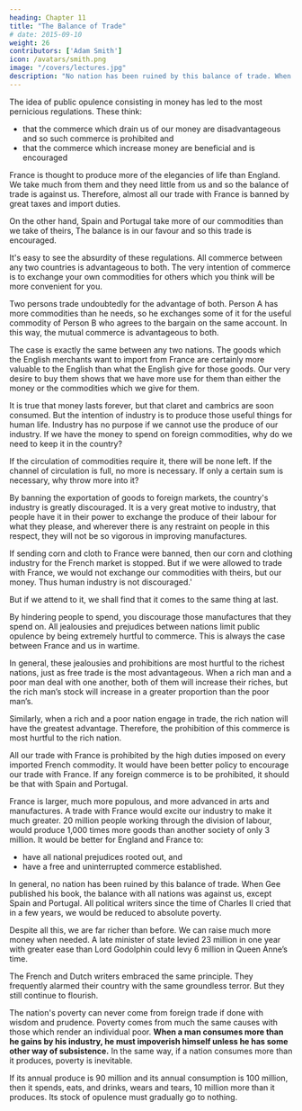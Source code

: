 ```yaml
---
heading: Chapter 11
title: "The Balance of Trade"
# date: 2015-09-10
weight: 26
contributors: ['Adam Smith']
icon: /avatars/smith.png
image: "/covers/lectures.jpg"
description: "No nation has been ruined by this balance of trade. When Gee published his book, the balance with all nations was against us, except Spain and Portugal"
---
```




The idea of public opulence consisting in money has led to the most pernicious regulations. These think:
- that the commerce which drain us of our money are disadvantageous and so such commerce is prohibited and
- that the commerce which increase money are beneficial and is encouraged

France is thought to produce more of the elegancies of life than England. We take much from them and they need little from us and so the balance of trade is against us. Therefore, almost all our trade with France is banned by great taxes and import duties.

On the other hand, Spain and Portugal take more of our commodities than we take of theirs, The balance is in our favour and so this trade is encouraged.

It's easy to see the absurdity of these regulations. All commerce between any two countries is advantageous to both. The very intention of commerce is to exchange your own commodities for others which you think will be more convenient for you. 

Two persons trade undoubtedly for the advantage of both. Person A has more commodities than he needs, so he exchanges some of it for the useful commodity of Person B who agrees to the bargain on the same account. In this way, the mutual commerce is advantageous to both.

The case is exactly the same between any two nations. The goods which the English merchants want to import from France are certainly more valuable to the English than what the English give for those goods. Our very desire to buy them shows that we have more use for them than either the money or the commodities which we give for them.

It is true that money lasts forever, but that claret and cambrics are soon consumed. But the intention of industry is to produce those useful things for human life. Industry has no purpose if we cannot use the produce of our industry. If we have the money to spend on foreign commodities, why do we need to keep it in the country?

    
If the circulation of commodities require it, there will be none left. If the channel of circulation is full, no more is necessary. If only a certain sum is necessary, why throw more into it?

By banning the exportation of goods to foreign markets, the country's industry is greatly discouraged. It is a very great motive to industry, that people have it in their power to exchange the produce of their labour for what they please, and wherever there is any restraint on people in this respect, they will not be so vigorous in improving manufactures.

If sending corn and cloth to France were banned, then our corn and clothing industry for the French market is stopped. But if we were allowed to trade with France, we would not exchange our commodities with theirs, but our money. Thus human industry is not discouraged.'

But if we attend to it, we shall find that it comes to the same thing at last.

By hindering people to spend, you discourage those manufactures that they spend on. All jealousies and prejudices between nations limit public opulence by being extremely hurtful to commerce. This is always the case between France and us in wartime.

In general, these jealousies and prohibitions are most hurtful to the richest nations, just as free trade is the most advantageous. When a rich man and a poor man deal with one another, both of them will increase their riches, but the rich man’s stock will increase in a greater proportion than the poor man’s.

Similarly, when a rich and a poor nation engage in trade, the rich nation will have the greatest advantage. Therefore, the prohibition of this commerce is most hurtful to the rich nation.

All our trade with France is prohibited by the high duties imposed on every imported French commodity. It would have been better policy to encourage our trade with France. If any foreign commerce is to be prohibited, it should be that with Spain and Portugal. 

<!-- This would have been most advantageous to England. -->

France is larger, much more populous, and more advanced in arts and manufactures. A trade with France would excite our industry to make it much greater. 20 million people working through the division of labour, would produce 1,000 times more goods than another society of only 3 million. It would be better for England and France to:
- have all national prejudices rooted out, and
- have a free and uninterrupted commerce established.

In general, no nation has been ruined by this balance of trade. When Gee published his book, the balance with all nations was against us, except Spain and Portugal. All political writers since the time of Charles II cried that in a few years, we would be reduced to absolute poverty.

Despite all this, we are far richer than before. We can raise much more money when needed. A late minister of state levied 23 million in one year with greater ease than Lord Godolphin could levy 6 million in Queen Anne’s time. 

The French and Dutch writers embraced the same principle. They frequently alarmed their country with the same groundless terror. But they still continue to flourish. 

The nation's poverty can never come from foreign trade if done with wisdom and prudence. Poverty comes from much the same causes with those which render an individual poor. **When a man consumes more than he gains by his industry, he must impoverish himself unless he has some other way of subsistence.** In the same way, if a nation consumes more than it produces, poverty is inevitable.

If its annual produce is 90 million and its annual consumption is 100 million, then it spends, eats, and drinks, wears and tears, 10 million more than it produces. Its stock of opulence must gradually go to nothing.

